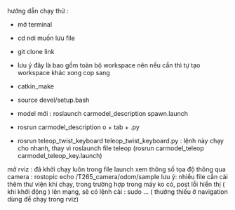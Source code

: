

hướng dẫn chạy thử :
- mở terminal
- cd nơi muốn lưu file 
- git clone link
- lưu ý đây là bao gồm toàn bộ workspace nên nếu cần thì tự tạo workspace khác xong cop sang 
- catkin_make
- source devel/setup.bash

- model mới : roslaunch carmodel_description spawn.launch
- rosrun carmodel_description o + tab + .py
- rosrun teleop_twist_keyboard teleop_twist_keyboard.py : lệnh này chạy cho nhanh, thay vì roslaunch file teleop (rosrun carmodel_teleop carmodel_teleop_key.launch)

mở rviz : đã khởi chạy luôn trong file launch
xem thông số tọa độ thông qua camera : rostopic echo /T265_camera/odom/sample 
lưu ý: nhiều file cần cài thêm thư viện khi chạy, trong trường hợp trong máy ko có, post lỗi hiển thị ( khi khởi động ) lên mạng, sẽ có lệnh cài : sudo ... ( thường thiếu ở navigation dùng để chạy trong rviz)